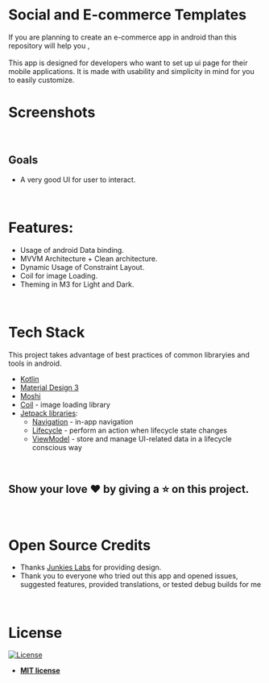 # Social and E-commerce Templates
If you are planning to create an e-commerce app in android than this repository will help you ,
<br>
<br>
This app is designed for developers who want to set up ui page for their mobile applications. It is made with usability and simplicity in mind for you to easily customize.




# Screenshots






<br>

## Goals
- A very good UI for user to interact.



<br>

# Features:
* Usage of android Data binding.
* MVVM Architecture + Clean architecture.
* Dynamic Usage of Constraint Layout.
* Coil for image Loading.
* Theming in M3 for Light and Dark.





<br>

# Tech Stack
This project takes advantage of best practices of common libraryies and tools in android.
* [Kotlin](https://kotlinlang.org/)  
* [Material Design 3](https://m3.material.io/develop/android/mdc-android)
* [Moshi](https://github.com/square/moshi) 
* [Coil](https://github.com/coil-kt/coil) - image loading library
* [Jetpack libraries](https://developer.android.com/jetpack):
   * [Navigation](https://developer.android.com/topic/libraries/architecture/navigation/) - in-app navigation
   * [Lifecycle](https://developer.android.com/topic/libraries/architecture/lifecycle) - perform an action when lifecycle state changes
   * [ViewModel](https://developer.android.com/topic/libraries/architecture/viewmodel) - store and manage UI-related data in a lifecycle conscious way





<br>

## Show your love :heart: by giving a :star: on this project.




<br>

# Open Source Credits

- Thanks [Junkies Labs](https://junkielabs.in/r) for providing design.
- Thank you to everyone who tried out this app and opened issues, suggested features, provided translations, or tested debug builds for me





<br>

# License

[![License](https://img.shields.io/:license-mit-blue.svg?style=for-the-badge)](https://badges.mit-license.org)

- **[MIT license](LICENSE)**


